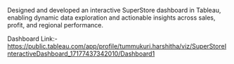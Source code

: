  Designed and developed an interactive SuperStore dashboard in Tableau, enabling dynamic data exploration and 
 actionable insights across sales, profit, and regional performance.

 Dashboard Link:-
 https://public.tableau.com/app/profile/tummukuri.harshitha/viz/SuperStoreInteractiveDashboard_17177437342010/Dashboard1
 
